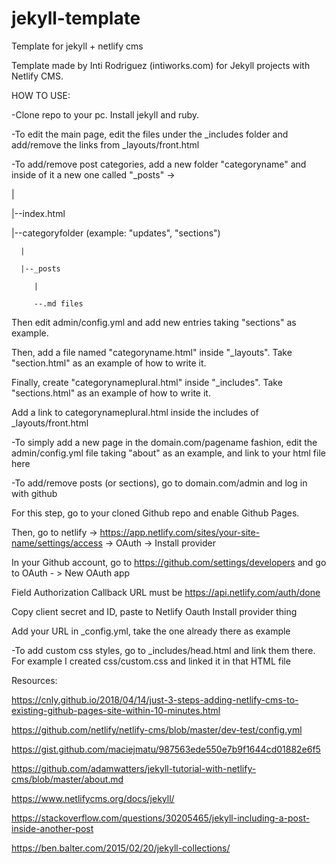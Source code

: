# jekyll-template
Template for jekyll + netlify cms

Template made by Inti Rodriguez (intiworks.com) for Jekyll projects with Netlify CMS.

HOW TO USE:

-Clone repo to your pc. Install jekyll and ruby.

-To edit the main page, edit the files under the _includes folder and add/remove the links from _layouts/front.html

-To add/remove post categories, add a new folder "categoryname" and inside of it a new one called "_posts" -> 

   |
   
   |--index.html
   
   |--categoryfolder (example: "updates", "sections")
   
      |
      
      |--_posts
      
         |
         
         --.md files
  Then edit admin/config.yml and add new entries taking "sections" as example.
  
  Then, add a file named "categoryname.html" inside "_layouts". Take "section.html" as an example of how to write it.
  
  Finally, create "categorynameplural.html" inside "_includes". Take "sections.html" as an example of how to write it.
  
  Add a link to categorynameplural.html inside the includes of _layouts/front.html
  
  
-To simply add a new page in the domain.com/pagename fashion, edit the admin/config.yml file taking "about" as an example, and link to your html file here

-To add/remove posts (or sections), go to domain.com/admin and log in with github

   For this step, go to your cloned Github repo and enable Github Pages. 
   
   Then, go to netlify -> https://app.netlify.com/sites/your-site-name/settings/access -> OAuth -> Install provider
   
   In your Github account, go to https://github.com/settings/developers and go to OAuth - > New OAuth app
   
   Field Authorization Callback URL must be https://api.netlify.com/auth/done
   
   Copy client secret and ID, paste to Netlify Oauth Install provider thing
   
   Add your URL in _config.yml, take the one already there as example
   
-To add custom css styles, go to _includes/head.html and link them there. For example I created css/custom.css and linked it in that HTML file


Resources:

https://cnly.github.io/2018/04/14/just-3-steps-adding-netlify-cms-to-existing-github-pages-site-within-10-minutes.html

https://github.com/netlify/netlify-cms/blob/master/dev-test/config.yml

https://gist.github.com/maciejmatu/987563ede550e7b9f1644cd01882e6f5

https://github.com/adamwatters/jekyll-tutorial-with-netlify-cms/blob/master/about.md

https://www.netlifycms.org/docs/jekyll/

https://stackoverflow.com/questions/30205465/jekyll-including-a-post-inside-another-post

https://ben.balter.com/2015/02/20/jekyll-collections/
      
